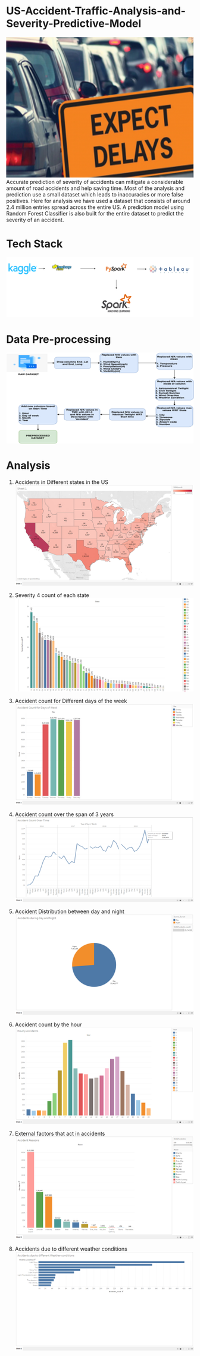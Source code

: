 # US-Accident-Traffic-Analysis-and-Severity-Predictive-Model
![alt text](https://github.com/Zeus197/US-Accident-Traffic-Analysis-and-Severity-Predictive-Model./blob/master/AnalysisandArchitecture/Picture1.png)
Accurate prediction of severity of accidents can mitigate a considerable amount of road accidents and help saving time. Most of the analysis and prediction use a small dataset which leads to inaccuracies or more false positives. Here for analysis we have used a dataset that consists of around 2.4 million entries spread across the entire US. A prediction model using Random Forest Classifier is also built for the entire dataset to predict the severity of an accident.
# Tech Stack
![alt text](https://github.com/Zeus197/US-Accident-Traffic-Analysis-and-Severity-Predictive-Model./blob/master/AnalysisandArchitecture/Picture2.png)
# Data Pre-processing
![alt text](https://github.com/Zeus197/US-Accident-Traffic-Analysis-and-Severity-Predictive-Model./blob/master/AnalysisandArchitecture/Picture3.png)
# Analysis

1. Accidents in Different states in the US
![alt text](https://github.com/Zeus197/US-Accident-Traffic-Analysis-and-Severity-Predictive-Model./blob/master/AnalysisandArchitecture/Picture4.png)

2. Severity 4 count of each state
![alt text](https://github.com/Zeus197/US-Accident-Traffic-Analysis-and-Severity-Predictive-Model./blob/master/AnalysisandArchitecture/Picture5.png)

3. Accident count for Different days of the week
![alt text](https://github.com/Zeus197/US-Accident-Traffic-Analysis-and-Severity-Predictive-Model./blob/master/AnalysisandArchitecture/Picture7.png)

4. Accident count over the span of 3 years
![alt text](https://github.com/Zeus197/US-Accident-Traffic-Analysis-and-Severity-Predictive-Model./blob/master/AnalysisandArchitecture/Picture6.png)

5. Accident Distribution between day and night
![alt text](https://github.com/Zeus197/US-Accident-Traffic-Analysis-and-Severity-Predictive-Model./blob/master/AnalysisandArchitecture/Picture8.png)

6. Accident count by the hour
![alt text](https://github.com/Zeus197/US-Accident-Traffic-Analysis-and-Severity-Predictive-Model./blob/master/AnalysisandArchitecture/Picture9.png)

7. External factors that act in accidents
![alt text](https://github.com/Zeus197/US-Accident-Traffic-Analysis-and-Severity-Predictive-Model./blob/master/AnalysisandArchitecture/Picture10.png)

8. Accidents due to different weather conditions
![alt text](https://github.com/Zeus197/US-Accident-Traffic-Analysis-and-Severity-Predictive-Model./blob/master/AnalysisandArchitecture/Picture11.png)

